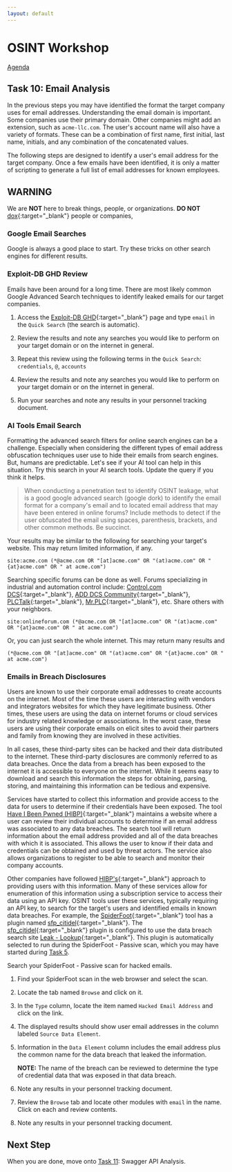 ```yaml
---
layout: default
---
```


# OSINT Workshop
[Agenda](./index.md)

## Task 10: Email Analysis

In the previous steps you may have identified the format the target company uses for email addresses. Understanding the email domain is important. Some companies use their primary domain. Other companies might add an extension, such as `acme-llc.com`. The user's account name will also have a variety of formats. These can be a combination of first name, first initial, last name, initials, and any combination of the concatenated values.

The following steps are designed to identify a user's email address for the target company. Once a few emails have been identified, it is only a matter of scripting to generate a full list of email addresses for known employees.

## WARNING

We are **NOT** here to break things, people, or organizations. 
**DO NOT** [dox](https://en.wikipedia.org/wiki/Doxing){:target="_blank"} people or companies,

### Google Email Searches

Google is always a good place to start. Try these tricks on other search engines for different results.

### Exploit-DB GHD Review

Emails have been around for a long time. There are most likely common Google Advanced Search techniques to identify leaked emails for our target companies.

1. Access the [Exploit-DB GHD](https://www.exploit-db.com/google-hacking-database){:target="_blank"} page and type `email` in the `Quick Search` (the search is automatic).

2. Review the results and note any searches you would like to perform on your target domain or on the internet in general. 

3. Repeat this review using the following terms in the `Quick Search`: `credentials`, `@`, `accounts`

4. Review the results and note any searches you would like to perform on your target domain or on the internet in general.

5. Run your searches and note any results in your personnel tracking document.

### AI Tools Email Search

Formatting the advanced search filters for online search engines can be a challenge. Especially when considering the different types of email address obfuscation techniques user use to hide their emails from search engines. But, humans are predictable. Let's see if your AI tool can help in this situation. Try this search in your AI search tools. Update the query if you think it helps.

> When conducting a penetration test to identify OSINT leakage, what is a good google advanced search (google dork) to identify the email format for a company's email and to located email address that may have been entered in online forums? Include methods to detect if the user obfuscated the email using spaces, parenthesis, brackets, and other common methods. Be succinct.

Your results may be similar to the following for searching your target's website. This may return limited information, if any.

```site:acme.com (*@acme.com OR "[at]acme.com" OR "(at)acme.com" OR "{at}acme.com" OR " at acme.com")```

Searching specific forums can be done as well. Forums specializing in industrial and automation control include: [Control.com DCS](https://control.com/forums/forums/distributed-control-systems-dcs.30/){:target="_blank"}, [ADD DCS Community](https://new.abb.com/control-systems/community){:target="_blank"}, [PLCTalk](https://www.plctalk.net/){:target="_blank"}, [Mr.PLC](https://mrplc.com/){:target="_blank"}, etc. Share others with your neighbors.

```site:onlineforum.com (*@acme.com OR "[at]acme.com" OR "(at)acme.com" OR "{at}acme.com" OR " at acme.com")```

Or, you can just search the whole internet. This may return many results and 

```(*@acme.com OR "[at]acme.com" OR "(at)acme.com" OR "{at}acme.com" OR " at acme.com")```

### Emails in Breach Disclosures

Users are known to use their corporate email addresses to create accounts on the internet. Most of the time these users are interacting with vendors and integrators websites for which they have legitimate business. Other times, these users are using the data on internet forums or cloud services for industry related knowledge or associations. In the worst case, these users are using their corporate emails on elicit sites to avoid their partners and family from knowing they are involved in these activities. 

In all cases, these third-party sites can be hacked and their data distributed to the internet. These third-party disclosures are commonly referred to as data breaches. Once the data from a breach has been exposed to the internet it is accessible to everyone on the internet. While it seems easy to download and search this information the steps for obtaining, parsing, storing, and maintaining this information can be tedious and expensive.

Services have started to collect this information and provide access to the data for users to determine if their credentials have been exposed. The tool [Have I Been Pwned (HIBP)](https://haveibeenpwned.com/){:target="_blank"} maintains a website where a user can review their individual accounts to determine if an email address was associated to any data breaches. The search tool will return information about the email address provided and all of the data breaches with which it is associated. This allows the user to know if their data and credentials can be obtained and used by threat actors. The service also allows organizations to register to be able to search and monitor their company accounts.

Other companies have followed [HIBP's](https://haveibeenpwned.com/){:target="_blank"} approach to providing users with this information. Many of these services allow for enumeration of this information using a subscription service to access their data using an API key. OSINT tools user these services, typically requiring an API key, to search for the target's users and identified emails in known data breaches. For example, the [SpiderFoot](https://github.com/smicallef/spiderfoot){:target="_blank"} tool has a plugin named [sfp_citidel](https://github.com/smicallef/spiderfoot/blob/master/modules/sfp_citadel.py){:target="_blank"}. The [sfp_citidel](https://github.com/smicallef/spiderfoot/blob/master/modules/sfp_citadel.py){:target="_blank"} plugin is configured to use the data breach search site [Leak - Lookup](https://leak-lookup.com/){:target="_blank"}. This plugin is automatically selected to run during the SpiderFoot - Passive scan, which you may have started during [Task 5](task5.md).

Search your SpiderFoot - Passive scan for hacked emails.

1. Find your SpiderFoot scan in the web browser and select the scan.

2. Locate the tab named `Browse` and click on it.

3. In the `Type` column, locate the item named `Hacked Email Address` and click on the link.

4. The displayed results should show user email addresses in the column labeled `Source Data Element`.

5. Information in the `Data Element` column includes the email address plus the common name for the data breach that leaked the information. 

    **NOTE:** The name of the breach can be reviewed to determine the type of credential data that was exposed in that data breach.

6. Note any results in your personnel tracking document.

7. Review the `Browse` tab and locate other modules with `email` in the name. Click on each and review contents.

8. Note any results in your personnel tracking document.

## Next Step

When you are done, move onto [Task 11](task11.md): Swagger API Analysis.